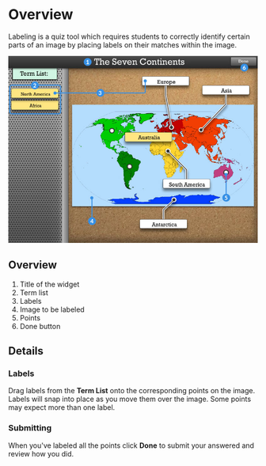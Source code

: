 # Overview #

Labeling is a quiz tool which requires students to correctly identify certain parts of an image by placing labels on their matches within the image.

![labeling screen](assets/widget_guides_labeling.jpg "labeling screen")

## Overview ##

1. Title of the widget
2. Term list
3. Labels
4. Image to be labeled
5. Points
6. Done button

## Details ##

### Labels ###

Drag labels from the **Term List** onto the corresponding points on the image. Labels will snap into place as you move them over the image. Some points may expect more than one label.

### Submitting ###

When you've labeled all the points click **Done** to submit your answered and review how you did.
